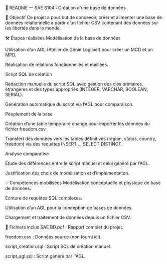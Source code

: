 📘 README — SAE S104 : Création d'une base de données


🎯 Objectif
Ce projet a pour but de concevoir, créer et alimenter une base de données relationnelle à partir d’un fichier CSV contenant des données sur les libertés dans le monde.

🛠️ Étapes réalisées
Modélisation de la base de données

Utilisation d’un AGL (Atelier de Génie Logiciel) pour créer un MCD et un MPD.

Réalisation de relations fonctionnelles et maillées.

Script SQL de création

Rédaction manuelle du script SQL avec gestion des clés primaires, étrangères et des types appropriés (INTEGER, VARCHAR, BOOLEAN, SERIAL).

Génération automatique du script via l’AGL pour comparaison.

Peuplement de la base

Création d’une table temporaire change pour importer les données du fichier freedom.csv.

Transfert des données vers les tables définitives (region, status, country, freedom) via des requêtes INSERT ... SELECT DISTINCT.

Analyse comparative

Étude des différences entre le script manuel et celui généré par l’AGL.

Justification des choix de modélisation et d’implémentation.

💡 Compétences mobilisées
Modélisation conceptuelle et physique de base de données.

Écriture de requêtes SQL complexes.

Utilisation d’un AGL pour la conception de bases de données.

Chargement et traitement de données depuis un fichier CSV.

📁 Fichiers inclus
SAE BD.pdf : Rapport complet du projet.

freedom.csv : Données source (non fourni ici).

script_creation.sql : Script SQL de création manuel.

script_agl.sql : Script généré par l'AGL.
